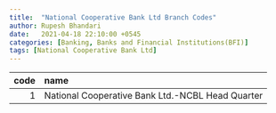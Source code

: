 ```yaml
---
title:  "National Cooperative Bank Ltd Branch Codes"
author: Rupesh Bhandari
date:   2021-04-18 22:10:00 +0545
categories: [Banking, Banks and Financial Institutions(BFI)]
tags: [National Cooperative Bank Ltd]
---
```


|   code | name                                             |
|-------:|:-------------------------------------------------|
|      1 | National Cooperative Bank Ltd.-NCBL Head Quarter |